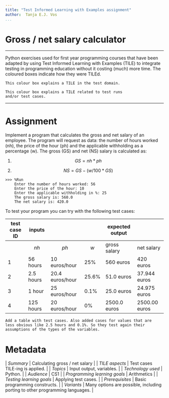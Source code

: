```yaml
---
title: "Test Informed Learning with Examples assignment"
author:  Tanja E.J. Vos
...
```


# Gross / net salary calculator



------------------------------------------------------------------------

Python exercises used for first year programming courses that
have been adapted by using Test Informed Learning with Examples (TILE)
to integrate testing in programming education without it costing (much)
more time. The coloured boxes indicate how they were TILEd.

```testdomaintile
This colour box explains a TILE in the test domain.
```

```testruntile
This colour box explains a TILE related to test runs 
and/or test cases.
```
------------------------------------------------------------------------

# Assignment

Implement a program that calculates the gross and net salary of an
employee. The program will request as data: the number of hours
worked (nh), the price of the hour (ph) and the applicable
withholding as a percentage (w). The gross (GS) and net (NS) salary
is calculated as:

1.  $$GS = nh * ph$$

2.  $$NS = GS - (w/100*GS)$$

```
>>> %Run 
    Enter the number of hours worked: 56
    Enter the price of the hour: 10
    Enter the applicable withholding in %: 25
    The gross salary is: 560.0
    The net salary is: 420.0
```

To test your program you can try with the following test cases:

| test case ID | inputs    |                 |       | expected output |               |
|--------------|-----------|-----------------|-------|-----------------|---------------|
|              | $$nh$$    | $$ph$$          | $$w$$ | gross salary    | net salary    |
| 1            | 56 hours  | 10 euros/hour   | 25%   | 560 euros       | 420 euros     |
| 2            | 2.5 hours | 20.4 euros/hour | 25.6% | 51.0 euros      | 37.944 euros  |
| 3            | 1 hour    | 25 euros/hour   | 0.1%  | 25.0 euros      | 24.975 euros  |
| 4            | 125 hours | 20 euros/hour   | 0%    | 2500.0 euros    | 2500.00 euros |


```testruntile
Add a table with test cases. Also added cases for values that are
less obvious like 2.5 hours and 0.1%. So they test again their
assumptions of the types of the variables.
```

# Metadata

| _Summary_ | Calculating gross / net salary |
| _TILE aspects_ | Test cases TILE-ing is applied. |
| _Topics_ | Input output, variables. |
| _Technology used_ | Python. |
| _Audience_ | CS1 |
| _Programming learning goals_ | Arithmetics |
| _Testing learning goals_ | Applying test cases. |
| _Prerequisites_ |  Basic programming constructs.  |
| _Variants_ |  Many options are possible, including porting to other programming languages. |